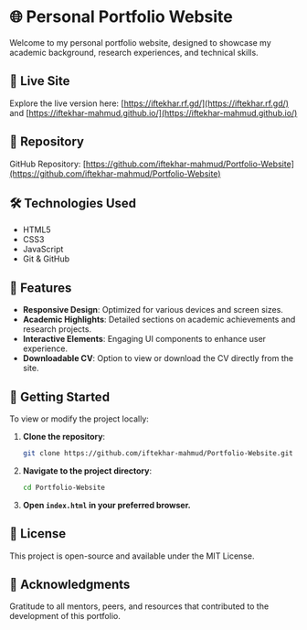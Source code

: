 # 🌐 Personal Portfolio Website

Welcome to my personal portfolio website, designed to showcase my academic background, research experiences, and technical skills.

## 🔗 Live Site

Explore the live version here: [https://iftekhar.rf.gd/](https://iftekhar.rf.gd/) and  [https://iftekhar-mahmud.github.io/](https://iftekhar-mahmud.github.io/)

## 📁 Repository

GitHub Repository: [https://github.com/iftekhar-mahmud/Portfolio-Website](https://github.com/iftekhar-mahmud/Portfolio-Website)

## 🛠️ Technologies Used

- HTML5
- CSS3
- JavaScript
- Git & GitHub

## 📄 Features

- **Responsive Design**: Optimized for various devices and screen sizes.
- **Academic Highlights**: Detailed sections on academic achievements and research projects.
- **Interactive Elements**: Engaging UI components to enhance user experience.
- **Downloadable CV**: Option to view or download the CV directly from the site.


## 🚀 Getting Started

To view or modify the project locally:

1. **Clone the repository**:
   ```bash
   git clone https://github.com/iftekhar-mahmud/Portfolio-Website.git

2. **Navigate to the project directory**:
   ```bash
   cd Portfolio-Website


3. **Open `index.html` in your preferred browser.**

## 📄 License
This project is open-source and available under the MIT License.

## 🙌 Acknowledgments
Gratitude to all mentors, peers, and resources that contributed to the development of this portfolio.


